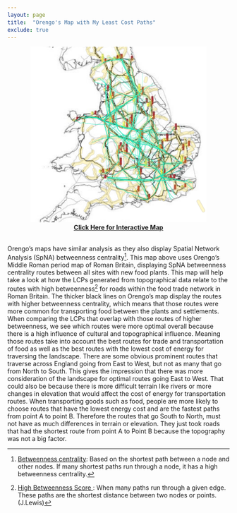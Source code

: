 ```yaml
---
layout: page
title:  "Orengo's Map with My Least Cost Paths"
exclude: true
---
```

<center> <img src="maps/orengo-lcps-w-roads.png" alt="photo" width= "400px"></center>

<center> <a href="https://mads709.github.io/orengo-web-map.github.io/"> <b> Click Here for Interactive Map </b> </a> </center>

<br>

Orengo’s maps have similar analysis as they also display Spatial Network Analysis (SpNA) betweenness centrality[^1]. This map above uses Orengo’s Middle Roman period map of Roman Britain, displaying SpNA betweenness centrality routes between all sites with new food plants. This map will help take a look at how the LCPs generated from topographical data relate to the routes with high betweenness[^2] for roads within the food trade network in Roman Britain. The thicker black lines on Orengo’s map display the routes with higher betweenness centrality, which means that those routes were more common for transporting food between the plants and settlements. When comparing the LCPs that overlap with those routes of higher betweenness, we see which routes were more optimal overall because there is a high influence of cultural and topographical influence. Meaning those routes take into account the best routes for trade and transportation of food as well as the best routes with the lowest cost of energy for traversing the landscape. There are some obvious prominent routes that traverse across England going from East to West, but not as many that go from North to South. This gives the impression that there was more consideration of the landscape for optimal routes going East to West. That could also be because there is more difficult terrain like rivers or more changes in elevation that would affect the cost of energy for transportation routes. When transporting goods such as food, people are more likely to choose routes that have the lowest energy cost and are the fastest paths from point A to point B. Therefore the routes that go South to North, must not have as much differences in terrain or elevation. They just took roads that had the shortest route from point A to Point B because the topography was not a big factor.

[^1]:<u> Betweenness centrality</u>: Based on the shortest path between a node and other nodes. If many shortest paths run through a node, it has a high betweenness centrality.
[^2]: <u> High Betweenness Score </u>: When many paths run through a given edge. These paths are the shortest distance between two nodes or points. (J.Lewis)
